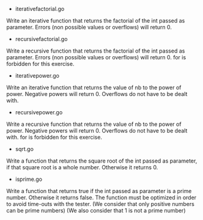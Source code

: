 - iterativefactorial.go

Write an iterative function that returns the factorial of the int passed as parameter.
Errors (non possible values or overflows) will return 0.

- recursivefactorial.go 

Write a recursive function that returns the factorial of the int passed as parameter.
Errors (non possible values or overflows) will return 0.
for is forbidden for this exercise.

- iterativepower.go

Write an iterative function that returns the value of nb to the power of power.
Negative powers will return 0. Overflows do not have to be dealt with.

- recursivepower.go

Write a recursive function that returns the value of nb to the power of power.
Negative powers will return 0. Overflows do not have to be dealt with.
for is forbidden for this exercise.

- sqrt.go

Write a function that returns the square root of the int passed as parameter, if that square root is a whole number. Otherwise it returns 0.

- isprime.go

Write a function that returns true if the int passed as parameter is a prime number. Otherwise it returns false.
The function must be optimized in order to avoid time-outs with the tester.
(We consider that only positive numbers can be prime numbers)
(We also consider that 1 is not a prime number)